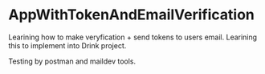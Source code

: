 # AppWithTokenAndEmailVerification

Learining how to make veryfication + send tokens to users email. 
Learining this to implement into Drink project.


Testing by postman and maildev tools.
